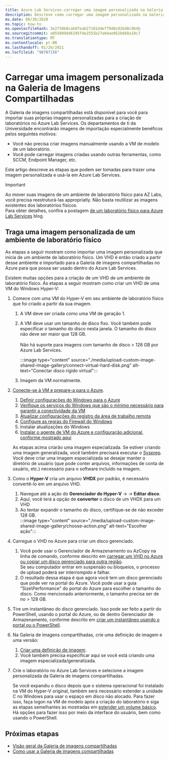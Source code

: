 ```yaml
---
title: Azure Lab Services-carregar uma imagem personalizada na Galeria de imagens compartilhadas
description: Descreve como carregar uma imagem personalizada na Galeria de imagens compartilhadas. Os departamentos de ti da Universidade encontrarão imagens de importação especialmente úteis.
ms.date: 09/30/2020
ms.topic: how-to
ms.openlocfilehash: 3e2f38b0cab87eab27181ddef79d0c02bd8c9bdb
ms.sourcegitcommit: a055089dd6195fde2555b27a84ae052b668a18c7
ms.translationtype: MT
ms.contentlocale: pt-BR
ms.lasthandoff: 01/26/2021
ms.locfileid: "98787156"
---
```

# <a name="upload-a-custom-image-to-shared-image-gallery"></a>Carregar uma imagem personalizada na Galeria de Imagens Compartilhadas

A Galeria de imagens compartilhadas está disponível para você para importar suas próprias imagens personalizadas para a criação de laboratórios no Azure Lab Services. Os departamentos de ti da Universidade encontrarão imagens de importação especialmente benéficos pelos seguintes motivos: 

* Você não precisa criar imagens manualmente usando a VM de modelo de um laboratório.
* Você pode carregar imagens criadas usando outras ferramentas, como SCCM, Endpoint Manager, etc.

Este artigo descreve as etapas que podem ser tomadas para trazer uma imagem personalizada e usá-la em Azure Lab Services. 

> [!IMPORTANT]
> Ao mover suas imagens de um ambiente de laboratório físico para AZ Labs, você precisa reestruturá-las appropriatly. Não basta reutilizar as imagens existentes dos laboratórios físicos. <br/>Para obter detalhes, confira a postagem [de um laboratório físico para Azure Lab Services](https://techcommunity.microsoft.com/t5/azure-lab-services/moving-from-a-physical-lab-to-azure-lab-services/ba-p/1654931) blog.

## <a name="bring-custom-image-from-a-physical-lab-environment"></a>Traga uma imagem personalizada de um ambiente de laboratório físico

As etapas a seguir mostram como importar uma imagem personalizada que inicia de um ambiente de laboratório físico. Um VHD é então criado a partir desse ambiente e importado para a Galeria de imagens compartilhadas no Azure para que possa ser usado dentro do Azure Lab Services.

Existem muitas opções para a criação de um VHD de um ambiente de laboratório físico. As etapas a seguir mostram como criar um VHD de uma VM do Windows Hyper-V:

1. Comece com uma VM do Hyper-V em seu ambiente de laboratório físico que foi criado a partir da sua imagem.
    1. A VM deve ser criada como uma VM de geração 1.
    1. A VM deve usar um tamanho de disco fixo. Você também pode especificar o tamanho do disco nesta janela. O tamanho do disco não deve ser maior que 128 GB.<br/>    
    Não há suporte para imagens com tamanho de disco > 128 GB por Azure Lab Services. 
       
        :::image type="content" source="./media/upload-custom-image-shared-image-gallery/connect-virtual-hard-disk.png" alt-text="Conectar disco rígido virtual":::   
    1. Imagem da VM normalmente.
1. [Conecte-se à VM e prepare-a para o Azure](../virtual-machines/windows/prepare-for-upload-vhd-image.md).
    1. [Definir configurações do Windows para o Azure](../virtual-machines/windows/prepare-for-upload-vhd-image.md#set-windows-configurations-for-azure)
    1. [Verifique os serviços do Windows que são o mínimo necessário para garantir a conectividade da VM](../virtual-machines/windows/prepare-for-upload-vhd-image.md#check-the-windows-services)
    1. [Atualizar configurações do registro da área de trabalho remota](../virtual-machines/windows/prepare-for-upload-vhd-image.md#update-remote-desktop-registry-settings)
    1. [Configure as regras do Firewall do Windows](../virtual-machines/windows/prepare-for-upload-vhd-image.md#configure-windows-firewall-rules)
    1. Instalar atualizações do Windows
    1. [Instalar o agente de VM do Azure e configuração adicional, conforme mostrado aqui](../virtual-machines/windows/prepare-for-upload-vhd-image.md#complete-the-recommended-configurations) 
    
    As etapas acima criarão uma imagem especializada. Se estiver criando uma imagem generalizada, você também precisará executar o [Sysprep](../virtual-machines/windows/prepare-for-upload-vhd-image.md#determine-when-to-use-sysprep). <br/>
        Você deve criar uma imagem especializada se desejar manter o diretório de usuário (que pode conter arquivos, informações de conta de usuário, etc.) necessário para o software incluído na imagem.
1. Como o **Hyper-V** cria um arquivo **VHDX** por padrão, é necessário convertê-lo em um arquivo VHD.
    1. Navegue até a ação do **Gerenciador do Hyper-V**  ->    ->  **Editar disco**.
    1. Aqui, você terá a opção de **converter** o disco de um VHDX para um VHD
    1. Ao tentar expandir o tamanho do disco, certifique-se de não exceder 128 GB.        
        :::image type="content" source="./media/upload-custom-image-shared-image-gallery/choose-action.png" alt-text="Escolher ação":::   
1. Carregue o VHD no Azure para criar um disco gerenciado.
    1. Você pode usar o Gerenciador de Armazenamento ou AzCopy na linha de comando, conforme descrito em [carregar um VHD no Azure ou copiar um disco gerenciado para outra região](../virtual-machines/windows/disks-upload-vhd-to-managed-disk-powershell.md).        
    Se seu computador entrar em suspensão ou bloqueios, o processo de upload poderá ser interrompido e falhar.
    1. O resultado dessa etapa é que agora você tem um disco gerenciado que pode ver na portal do Azure. 
        Você pode usar a guia "Size\Performance" do portal do Azure para escolher o tamanho do disco. Como mencionado anteriormente, o tamanho precisa ser de no > 128 GB.
1. Tire um instantâneo do disco gerenciado.
    Isso pode ser feito a partir do PowerShell, usando o portal do Azure, ou de dentro Gerenciador de Armazenamento, conforme descrito em [criar um instantâneo usando o portal ou o PowerShell](../virtual-machines/windows/snapshot-copy-managed-disk.md).
1. Na Galeria de imagens compartilhadas, crie uma definição de imagem e uma versão:
    1. [Criar uma definição de imagem](../virtual-machines/windows/shared-images-portal.md#create-an-image-definition).
    1. Você também precisa especificar aqui se você está criando uma imagem especializada/generalizada.
1. Crie o laboratório no Azure Lab Services e selecione a imagem personalizada da Galeria de imagens compartilhadas.

    Se você expandiu o disco depois que o sistema operacional foi instalado na VM do Hyper-V original, também será necessário estender a unidade C no Windows para usar o espaço em disco não alocado. Para fazer isso, faça logon na VM de modelo após a criação do laboratório e siga as etapas semelhantes às mostradas em [estender um volume básico](/windows-server/storage/disk-management/extend-a-basic-volume). Há opções para fazer isso por meio da interface do usuário, bem como usando o PowerShell.

## <a name="next-steps"></a>Próximas etapas

* [Visão geral da Galeria de imagens compartilhadas](../virtual-machines/shared-image-galleries.md)
* [Como usar a Galeria de imagens compartilhadas](how-to-use-shared-image-gallery.md)